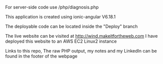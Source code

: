 For server-side code use /php/diagnosis.php

This application is created using ionic-angular V6.18.1

The deployable code can be located inside the "Deploy" branch

The live website can be visited at http://wind.makeitfortheweb.com
I have deployed this website to an AWS EC2 Linux2 instance

Links to this repo, The raw PHP output, my notes and my LinkedIn can be found in the footer of the webpage
